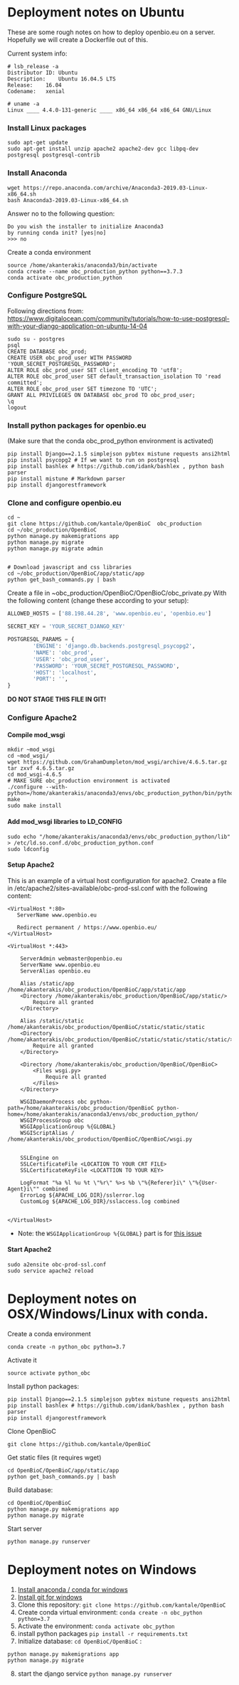 
# Deployment notes on Ubuntu 
These are some rough notes on how to deploy openbio.eu on a server. Hopefully we will create a Dockerfile out of this. 


Current system info:
```
# lsb_release -a
Distributor ID:	Ubuntu
Description:	Ubuntu 16.04.5 LTS
Release:	16.04
Codename:	xenial

# uname -a
Linux ____ 4.4.0-131-generic ____ x86_64 x86_64 x86_64 GNU/Linux
```


### Install Linux packages
``` 
sudo apt-get update
sudo apt-get install unzip apache2 apache2-dev gcc libpq-dev postgresql postgresql-contrib
```

### Install Anaconda
```
wget https://repo.anaconda.com/archive/Anaconda3-2019.03-Linux-x86_64.sh 
bash Anaconda3-2019.03-Linux-x86_64.sh 
```

Answer no to the following question:
```
Do you wish the installer to initialize Anaconda3
by running conda init? [yes|no]
>>> no
```

Create a conda environment
```
source /home/akanterakis/anaconda3/bin/activate
conda create --name obc_production_python python==3.7.3
conda activate obc_production_python
```

### Configure PostgreSQL
Following directions from: https://www.digitalocean.com/community/tutorials/how-to-use-postgresql-with-your-django-application-on-ubuntu-14-04
```
sudo su - postgres
psql
CREATE DATABASE obc_prod;
CREATE USER obc_prod_user WITH PASSWORD 'YOUR_SECRET_POSTGRESQL_PASSWORD';
ALTER ROLE obc_prod_user SET client_encoding TO 'utf8';
ALTER ROLE obc_prod_user SET default_transaction_isolation TO 'read committed';
ALTER ROLE obc_prod_user SET timezone TO 'UTC';
GRANT ALL PRIVILEGES ON DATABASE obc_prod TO obc_prod_user;
\q
logout
```

### Install python packages for openbio.eu
(Make sure that the conda obc_prod_python environment is activated)
```
pip install Django==2.1.5 simplejson pybtex mistune requests ansi2html  
pip install psycopg2 # If we want to run on postgresql
pip install bashlex # https://github.com/idank/bashlex , python bash parser 
pip install mistune # Markdown parser 
pip install djangorestframework
```

### Clone and configure openbio.eu
```
cd ~
git clone https://github.com/kantale/OpenBioC  obc_production
cd ~/obc_production/OpenBioC
python manage.py makemigrations app 
python manage.py migrate 
python manage.py migrate admin


# Download javascript and css libraries
cd ~/obc_production/OpenBioC/app/static/app
python get_bash_commands.py | bash
```

Create a file in ~obc_production/OpenBioC/OpenBioC/obc_private.py
With the following content (change these according to your setup):
```python
ALLOWED_HOSTS = ['88.198.44.28', 'www.openbio.eu', 'openbio.eu']

SECRET_KEY = 'YOUR_SECRET_DJANGO_KEY'

POSTGRESQL_PARAMS = {
        'ENGINE': 'django.db.backends.postgresql_psycopg2',
        'NAME': 'obc_prod',
        'USER': 'obc_prod_user',
        'PASSWORD': 'YOUR_SECRET_POSTGRESQL_PASSWORD',
        'HOST': 'localhost',
        'PORT': '',
}
```
**DO NOT STAGE THIS FILE IN GIT!**

### Configure Apache2
#### Compile mod_wsgi
```
mkdir ~mod_wsgi
cd ~mod_wsgi/
wget https://github.com/GrahamDumpleton/mod_wsgi/archive/4.6.5.tar.gz
tar zxvf 4.6.5.tar.gz 
cd mod_wsgi-4.6.5
# MAKE SURE obc_production environment is activated
./configure --with-python=/home/akanterakis/anaconda3/envs/obc_production_python/bin/python
make
sudo make install
```

#### Add mod_wsgi libraries to LD_CONFIG
```
sudo echo "/home/akanterakis/anaconda3/envs/obc_production_python/lib" > /etc/ld.so.conf.d/obc_production_python.conf
sudo ldconfig
```


#### Setup Apache2
This is an example of a virtual host configuration for apache2.
Create a file in /etc/apache2/sites-available/obc-prod-ssl.conf with the following content:

```
<VirtualHost *:80>
   ServerName www.openbio.eu

   Redirect permanent / https://www.openbio.eu/
</VirtualHost>

<VirtualHost *:443>

    ServerAdmin webmaster@openbio.eu
    ServerName www.openbio.eu
    ServerAlias openbio.eu

    Alias /static/app /home/akanterakis/obc_production/OpenBioC/app/static/app
    <Directory /home/akanterakis/obc_production/OpenBioC/app/static/>
        Require all granted
    </Directory>

    Alias /static/static /home/akanterakis/obc_production/OpenBioC/static/static/static
    <Directory /home/akanterakis/obc_production/OpenBioC/static/static/static/static/>
        Require all granted
    </Directory>

    <Directory /home/akanterakis/obc_production/OpenBioC/OpenBioC>
        <Files wsgi.py>
            Require all granted
        </Files>
    </Directory>

    WSGIDaemonProcess obc python-path=/home/akanterakis/obc_production/OpenBioC python-home=/home/akanterakis/anaconda3/envs/obc_production_python/
    WSGIProcessGroup obc
    WSGIApplicationGroup %{GLOBAL}
    WSGIScriptAlias / /home/akanterakis/obc_production/OpenBioC/OpenBioC/wsgi.py


    SSLEngine on
    SSLCertificateFile <LOCATION TO YOUR CRT FILE>
    SSLCertificateKeyFile <LOCATTION TO YOUR KEY>

    LogFormat "%a %l %u %t \"%r\" %>s %b \"%{Referer}i\" \"%{User-Agent}i\"" combined
    ErrorLog ${APACHE_LOG_DIR}/sslerror.log
    CustomLog ${APACHE_LOG_DIR}/sslaccess.log combined


</VirtualHost>
```

* Note: the ```WSGIApplicationGroup %{GLOBAL}``` part is for [this issue](https://code.djangoproject.com/ticket/29293)

#### Start Apache2
```
sudo a2ensite obc-prod-ssl.conf
sudo service apache2 reload
```

# Deployment notes on OSX/Windows/Linux with conda.

Create a conda environment
```
conda create -n python_obc python=3.7
```

Activate it
```
source activate python_obc
```

Install python packages:
```
pip install Django==2.1.5 simplejson pybtex mistune requests ansi2html  
pip install bashlex # https://github.com/idank/bashlex , python bash parser 
pip install djangorestframework
```

Clone OpenBioC
```
git clone https://github.com/kantale/OpenBioC
```

Get static files (it requires wget)
```
cd OpenBioC/OpenBioC/app/static/app
python get_bash_commands.py | bash
```

Build database:
```
cd OpenBioC/OpenBioC
python manage.py makemigrations app
python manage.py migrate
```

Start server
```
python manage.py runserver 
```

# Deployment notes on Windows 

1. [Install anaconda / conda for windows](https://docs.conda.io/projects/conda/en/latest/user-guide/install/windows.html) 
2. [Install git for windows](https://git-scm.com/book/en/v2/Getting-Started-Installing-Git)
3. Clone this repository: ```git clone https://github.com/kantale/OpenBioC``` 
4. Create conda virtual environment: ```conda create -n obc_python python=3.7``` 
5. Activate the environment: ```conda activate obc_python```
6. install python packages ```pip install -r requirements.txt```
7. Initialize database: ```cd OpenBioC/OpenBioC``` :

```
python manage.py makemigrations app
python manage.py migrate
```

8. start the django service ```python manage.py runserver```

